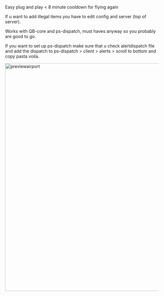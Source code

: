 Easy plug and play < 8 minute cooldown for flying again

If u want to add illegal items you have to edit config and server (top of server). 

Works with QB-core and ps-dispatch, must haves anyway so you probably are good to go. 

If you want to set up ps-dispatch make sure that u check alertdispatch file and add the dispatch to ps-dispatch > client > alerts > scroll to bottom and copy pasta voila. 

<img width="606" height="745" alt="previewairport" src="https://github.com/user-attachments/assets/a396e5c4-96b9-4624-8223-2d5bdff265bb" />


